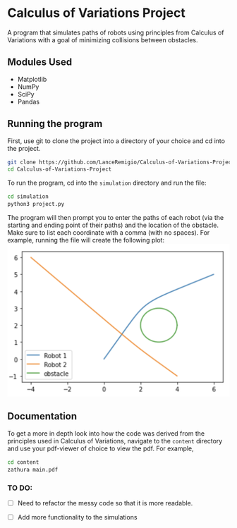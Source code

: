 # Calculus of Variations Project

A program that simulates paths of robots using principles from Calculus of Variations with a goal of minimizing collisions between obstacles.

## Modules Used

- Matplotlib
- NumPy
- SciPy
- Pandas

## Running the program

First, use git to clone the project into a directory of your choice and cd into the project.

````bash
git clone https://github.com/LanceRemigio/Calculus-of-Variations-Project
cd Calculus-of-Variations-Project
````

To run the program, cd into the `simulation` directory and run the file:

````bash
cd simulation
python3 project.py
````


The program will then prompt you to enter the paths of each robot (via the starting and ending point of their paths) and the location of the obstacle. Make sure to list each coordinate with a comma (with no spaces). For example, running the file will create the following plot:
![Two Robots One Obstacle](./content/Graphs/2robots1obstacle.png)

## Documentation

To get a more in depth look into how the code was derived from the principles used in Calculus of Variations, navigate to the `content` directory and use your pdf-viewer of choice to view the pdf. For example,
````bash
cd content 
zathura main.pdf
````

### TO DO:

- [ ] Need to refactor the messy code so that it is more readable.
- [ ] Add more functionality to the simulations



